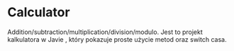 # Calculator
Addition/subtraction/multiplication/division/modulo.
Jest to projekt kalkulatora w Javie , który pokazuje proste użycie metod oraz switch casa. 
